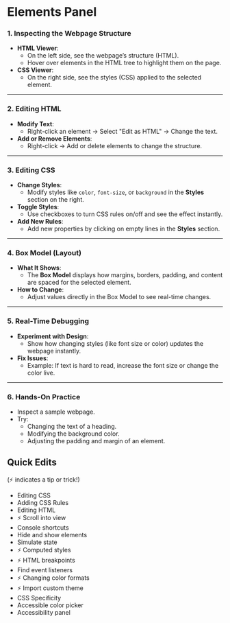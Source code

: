 # Elements Panel

### **1. Inspecting the Webpage Structure**

- **HTML Viewer**:
    - On the left side, see the webpage’s structure (HTML).
    - Hover over elements in the HTML tree to highlight them on the page.
- **CSS Viewer**:
    - On the right side, see the styles (CSS) applied to the selected element.

---

### **2. Editing HTML**

- **Modify Text**:
    - Right-click an element → Select "Edit as HTML" → Change the text.
- **Add or Remove Elements**:
    - Right-click → Add or delete elements to change the structure.

---

### **3. Editing CSS**

- **Change Styles**:
    - Modify styles like `color`, `font-size`, or `background` in the **Styles** section on the right.
- **Toggle Styles**:
    - Use checkboxes to turn CSS rules on/off and see the effect instantly.
- **Add New Rules**:
    - Add new properties by clicking on empty lines in the **Styles** section.

---

### **4. Box Model (Layout)**

- **What It Shows**:
    - The **Box Model** displays how margins, borders, padding, and content are spaced for the selected element.
- **How to Change**:
    - Adjust values directly in the Box Model to see real-time changes.

---

### **5. Real-Time Debugging**

- **Experiment with Design**:
    - Show how changing styles (like font size or color) updates the webpage instantly.
- **Fix Issues**:
    - Example: If text is hard to read, increase the font size or change the color live.

---

### **6. Hands-On Practice**

- Inspect a sample webpage.
- Try:
    - Changing the text of a heading.
    - Modifying the background color.
    - Adjusting the padding and margin of an element.

## Quick Edits

(⚡️ indicates a tip or trick!)

- Editing CSS
- Adding CSS Rules
- Editing HTML
- ⚡️ Scroll into view
- Console shortcuts
- Hide and show elements
- Simulate state
- ⚡️ Computed styles
- ⚡️ HTML breakpoints
- Find event listeners
- ⚡️ Changing color formats
- ⚡️ Import custom theme
- CSS Specificity
- Accessible color picker
- Accessibility panel